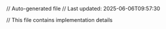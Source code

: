 // Auto-generated file
// Last updated: 2025-06-06T09:57:30

// This file contains implementation details
